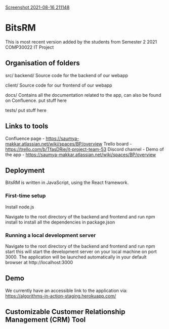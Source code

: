 [Screenshot 2021-08-16 211148](https://user-images.githubusercontent.com/55272244/130385729-2f5c0d34-4268-49c0-9602-3b1123f07cc6.png)
# BitsRM
This is most recent version added by the students from Semester 2 2021 COMP30022 IT Project

## Organisation of folders
src/
backend/
Source code for the backend of our webapp

client/
Source code for our frontend of our webapp

docs/
Contains all the documentation related to the app, can also be found on Confluence.
put stuff here
  
tests/
put stuff here

## Links to tools
Confluence page - https://saumya-makkar.atlassian.net/wiki/spaces/BP/overview
Trello board - https://trello.com/b/TfasDRie/it-project-team-53
Discord channel - 
Demo of the app - https://saumya-makkar.atlassian.net/wiki/spaces/BP/overview

## Deployment
BitsRM is written in JavaScript, using the React framework.

### First-time setup
Install node.js 

Navigate to the root directory of the backend and frontend and run npm install to install all the dependencies in package.json

### Running a local development server

Navigate to the root directory of the backend and frontend and run npm start this will start the development server on your local machine on port 3000. The application will be launched automatically in your default browser at http://localhost:3000

## Demo
We currently have an accessible link to the application via: https://algorithms-in-action-staging.herokuapp.com/

## Customizable Customer Relationship Management (CRM) Tool
